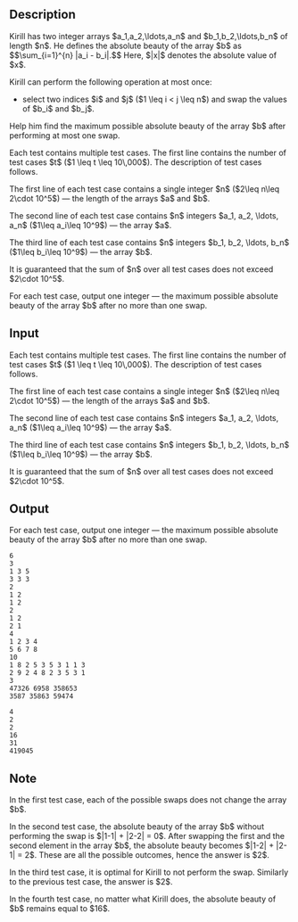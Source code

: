 ## Description

<div><p>Kirill has two integer arrays $a_1,a_2,\ldots,a_n$ and $b_1,b_2,\ldots,b_n$ of length $n$. He defines the <span class="tex-font-style-it">absolute beauty</span> of the array $b$ as $$\sum_{i=1}^{n} |a_i - b_i|.$$ Here, $|x|$ denotes the absolute value of $x$.</p><p>Kirill can perform the following operation <span class="tex-font-style-bf">at most once</span>: </p><ul> <li> select two indices $i$ and $j$ ($1 \leq i &lt; j \leq n$) and swap the values of $b_i$ and $b_j$. </li></ul><p>Help him find the maximum possible absolute beauty of the array $b$ after performing <span class="tex-font-style-bf">at most one</span> swap.</p></div><div class="input-specification"><p>Each test contains multiple test cases. The first line contains the number of test cases $t$ ($1 \leq t \leq 10\,000$). The description of test cases follows.</p><p>The first line of each test case contains a single integer $n$ ($2\leq n\leq 2\cdot 10^5$)&nbsp;— the length of the arrays $a$ and $b$.</p><p>The second line of each test case contains $n$ integers $a_1, a_2, \ldots, a_n$ ($1\leq a_i\leq 10^9$)&nbsp;— the array $a$.</p><p>The third line of each test case contains $n$ integers $b_1, b_2, \ldots, b_n$ ($1\leq b_i\leq 10^9$)&nbsp;— the array $b$.</p><p>It is guaranteed that the sum of $n$ over all test cases does not exceed $2\cdot 10^5$.</p></div><div class="output-specification"><p>For each test case, output one integer&nbsp;— the maximum possible absolute beauty of the array $b$ after no more than one swap.</p></div>

## Input

<p>Each test contains multiple test cases. The first line contains the number of test cases $t$ ($1 \leq t \leq 10\,000$). The description of test cases follows.</p><p>The first line of each test case contains a single integer $n$ ($2\leq n\leq 2\cdot 10^5$)&nbsp;— the length of the arrays $a$ and $b$.</p><p>The second line of each test case contains $n$ integers $a_1, a_2, \ldots, a_n$ ($1\leq a_i\leq 10^9$)&nbsp;— the array $a$.</p><p>The third line of each test case contains $n$ integers $b_1, b_2, \ldots, b_n$ ($1\leq b_i\leq 10^9$)&nbsp;— the array $b$.</p><p>It is guaranteed that the sum of $n$ over all test cases does not exceed $2\cdot 10^5$.</p>

## Output

<p>For each test case, output one integer&nbsp;— the maximum possible absolute beauty of the array $b$ after no more than one swap.</p>





```input1|2,3,4,8,9,10,14,15,16
6
3
1 3 5
3 3 3
2
1 2
1 2
2
1 2
2 1
4
1 2 3 4
5 6 7 8
10
1 8 2 5 3 5 3 1 1 3
2 9 2 4 8 2 3 5 3 1
3
47326 6958 358653
3587 35863 59474
```




```output1
4
2
2
16
31
419045
```



## Note

<p>In the first test case, each of the possible swaps does not change the array $b$.</p><p>In the second test case, the absolute beauty of the array $b$ without performing the swap is $|1-1| + |2-2| = 0$. After swapping the first and the second element in the array $b$, the absolute beauty becomes $|1-2| + |2-1| = 2$. These are all the possible outcomes, hence the answer is $2$.</p><p>In the third test case, it is optimal for Kirill to not perform the swap. Similarly to the previous test case, the answer is $2$.</p><p>In the fourth test case, no matter what Kirill does, the absolute beauty of $b$ remains equal to $16$.</p>
